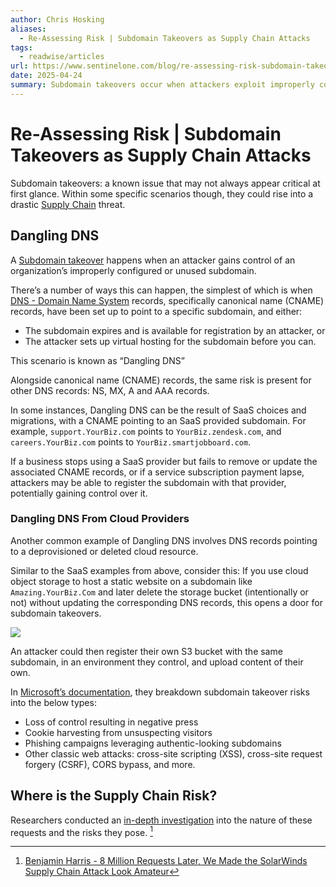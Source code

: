 ```yaml
---
author: Chris Hosking
aliases:
  - Re-Assessing Risk | Subdomain Takeovers as Supply Chain Attacks
tags:
  - readwise/articles
url: https://www.sentinelone.com/blog/re-assessing-risk-subdomain-takeovers-as-supply-chain-attacks/?__readwiseLocation=
date: 2025-04-24
summary: Subdomain takeovers occur when attackers exploit improperly configured or unused subdomains, which can lead to serious supply chain risks. These vulnerabilities can arise from outdated DNS records or deleted cloud resources, allowing attackers to seize control and potentially harm an organization’s reputation. To mitigate these risks, security teams should proactively monitor and manage their DNS configurations and cloud resources.
---
```

# Re-Assessing Risk | Subdomain Takeovers as Supply Chain Attacks

Subdomain takeovers: a known issue that may not always appear critical at first glance. Within some specific scenarios though, they could rise into a drastic [Supply Chain](../../Dev,%20ICT%20&%20Cybersec/Dev,%20scripting%20&%20OS/Supply%20Chain.md) threat. [](https://read.readwise.io/read/01jrwqf1f21sfmax3n4zxbga6c)


## Dangling DNS

A [Subdomain takeover](../../Dev,%20ICT%20&%20Cybersec/Web%20&%20Network%20Hacking/Domain%20Attacks.md#Subdomain%20takeover) happens when an attacker gains control of an organization’s improperly configured or unused subdomain. [](https://read.readwise.io/read/01jrwqfbhwvqzxbas21fn6qznt)

There’s a number of ways this can happen, the simplest of which is when [DNS - Domain Name System](../../Dev,%20ICT%20&%20Cybersec/Services/DNS%20-%20Domain%20Name%20System.md) records, specifically canonical name (CNAME) records, have been set up to point to a specific subdomain, and either:
- The subdomain expires and is available for registration by an attacker, or
- The attacker sets up virtual hosting for the subdomain before you can. [](https://read.readwise.io/read/01jrwqgcfy7tagfz7p2jca3av3)

This scenario is known as “Dangling DNS” [](https://read.readwise.io/read/01jrwqh8tex97pc8e8qkgzex0r)

Alongside canonical name (CNAME) records, the same risk is present for other DNS records: NS, MX, A and AAA records. [](https://read.readwise.io/read/01jrwqhkdjn2rzzmtj35ds4d89)

In some instances, Dangling DNS can be the result of SaaS choices and migrations, [](https://read.readwise.io/read/01jrwqk9vsr8h94scrcq1h16av) with a CNAME pointing to an SaaS provided subdomain. For example, `support.YourBiz.com` points to `YourBiz.zendesk.com`, and `careers.YourBiz.com` points to `YourBiz.smartjobboard.com`. [](https://read.readwise.io/read/01jrwqkntx2dfqacp44rtkxjrv)

If a business stops using a SaaS provider but fails to remove or update the associated CNAME records, or if a service subscription payment lapse, attackers may be able to register the subdomain with that provider, potentially gaining control over it. [](https://read.readwise.io/read/01jrwqm36v0wehp9vwgwv72tsq)

### Dangling DNS From Cloud Providers

Another common example of Dangling DNS involves DNS records pointing to a deprovisioned or deleted cloud resource. [](https://read.readwise.io/read/01jrwqnq2kbczr9kqk49nfqrdc)

Similar to the SaaS examples from above, consider this: If you use cloud object storage to host a static website on a subdomain like `Amazing.YourBiz.Com` and later delete the storage bucket (intentionally or not) without updating the corresponding DNS records, this opens a door for subdomain takeovers.

![](https://www.sentinelone.com/wp-content/uploads/2025/04/404_error_missing_AWS_bucket.jpg) [](https://read.readwise.io/read/01jrwqprzz6nvtza1wfqtq9ztj)

An attacker could then register their own S3 bucket with the same subdomain, in an environment they control, and upload content of their own. [](https://read.readwise.io/read/01jrwqq6d7gpmm164z9d50yygx)

In [Microsoft’s documentation](https://learn.microsoft.com/en-us/azure/security/fundamentals/subdomain-takeover), they breakdown subdomain takeover risks into the below types:
- Loss of control resulting in negative press
- Cookie harvesting from unsuspecting visitors
- Phishing campaigns leveraging authentic-looking subdomains
- Other classic web attacks: cross-site scripting (XSS), cross-site request forgery (CSRF), CORS bypass, and more. [](https://read.readwise.io/read/01jrwqsh1kpkrnb1khtzd9x2h0)

## Where is the Supply Chain Risk? 

Researchers conducted an [in-depth investigation](https://labs.watchtowr.com/8-million-requests-later-we-made-the-solarwinds-supply-chain-attack-look-amateur/) into the nature of these requests and the risks they pose. [^1] [](https://read.readwise.io/read/01jrwqwfexq672cxnvaz55415r)

[^1]: [Benjamin Harris - 8 Million Requests Later, We Made the SolarWinds Supply Chain Attack Look Amateur](Benjamin%20Harris%20-%208%20Million%20Requests%20Later,%20We%20Made%20the%20SolarWinds%20Supply%20Chain%20Attack%20Look%20Amateur.md)

